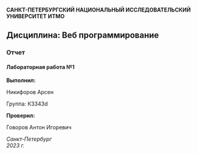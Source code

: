 #### САНКТ-ПЕТЕРБУРГСКИЙ НАЦИОНАЛЬНЫЙ ИССЛЕДОВАТЕЛЬСКИЙ УНИВЕРСИТЕТ ИТМО

## Дисциплина: Веб программирование

### Отчет

#### Лабораторная работа №1

**Выполнил:**

Никифоров Арсен

Группа: К3343d

**Проверил:**

Говоров Антон Игоревич

*Санкт-Петербург  
2023 г.*
